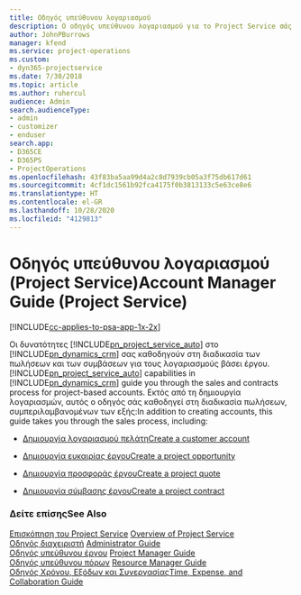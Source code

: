 ```yaml
---
title: Οδηγός υπεύθυνου λογαριασμού
description: Ο οδηγός υπεύθυνου λογαριασμού για το Project Service σάς καθοδηγεί στη διαδικασία των πωλήσεων και των συμβάσεων για τους λογαριασμούς βάσει έργου.
author: JohnPBurrows
manager: kfend
ms.service: project-operations
ms.custom:
- dyn365-projectservice
ms.date: 7/30/2018
ms.topic: article
ms.author: ruhercul
audience: Admin
search.audienceType:
- admin
- customizer
- enduser
search.app:
- D365CE
- D365PS
- ProjectOperations
ms.openlocfilehash: 43f83ba5aa99d4a2c8d7939cb05a3f75db617d61
ms.sourcegitcommit: 4cf1dc1561b92fca4175f0b3813133c5e63ce8e6
ms.translationtype: HT
ms.contentlocale: el-GR
ms.lasthandoff: 10/28/2020
ms.locfileid: "4129813"
---
```

# <a name="account-manager-guide-project-service"></a><span data-ttu-id="31c1d-103">Οδηγός υπεύθυνου λογαριασμού (Project Service)</span><span class="sxs-lookup"><span data-stu-id="31c1d-103">Account Manager Guide (Project Service)</span></span>

[!INCLUDE[cc-applies-to-psa-app-1x-2x](../includes/cc-applies-to-psa-app-1x-2x.md)]

<span data-ttu-id="31c1d-104">Οι δυνατότητες [!INCLUDE[pn_project_service_auto](../includes/pn-project-service-auto.md)] στο [!INCLUDE[pn_dynamics_crm](../includes/pn-dynamics-crm.md)] σας καθοδηγούν στη διαδικασία των πωλήσεων και των συμβάσεων για τους λογαριασμούς βάσει έργου.</span><span class="sxs-lookup"><span data-stu-id="31c1d-104">[!INCLUDE[pn_project_service_auto](../includes/pn-project-service-auto.md)] capabilities in [!INCLUDE[pn_dynamics_crm](../includes/pn-dynamics-crm.md)] guide you through the sales and contracts process for project-based accounts.</span></span> <span data-ttu-id="31c1d-105">Εκτός από τη δημιουργία λογαριασμών, αυτός ο οδηγός σάς καθοδηγεί στη διαδικασία πωλήσεων, συμπεριλαμβανομένων των εξής:</span><span class="sxs-lookup"><span data-stu-id="31c1d-105">In addition to creating accounts, this guide takes you through the sales process, including:</span></span>  
  
-   [<span data-ttu-id="31c1d-106">Δημιουργία λογαριασμού πελάτη</span><span class="sxs-lookup"><span data-stu-id="31c1d-106">Create a customer account</span></span>](../psa/create-customer-account.md)  
  
-   [<span data-ttu-id="31c1d-107">Δημιουργία ευκαιρίας έργου</span><span class="sxs-lookup"><span data-stu-id="31c1d-107">Create a project opportunity</span></span>](../psa/create-project-opportunity.md)  
  
-   [<span data-ttu-id="31c1d-108">Δημιουργία προσφοράς έργου</span><span class="sxs-lookup"><span data-stu-id="31c1d-108">Create a project quote</span></span>](../psa/create-project-quote.md)  
  
-   [<span data-ttu-id="31c1d-109">Δημιουργία σύμβασης έργου</span><span class="sxs-lookup"><span data-stu-id="31c1d-109">Create a project contract</span></span>](../psa/create-project-contract.md)  
  
  
### <a name="see-also"></a><span data-ttu-id="31c1d-110">Δείτε επίσης</span><span class="sxs-lookup"><span data-stu-id="31c1d-110">See Also</span></span>  
 <span data-ttu-id="31c1d-111">[Επισκόπηση του Project Service](../psa/overview.md) </span><span class="sxs-lookup"><span data-stu-id="31c1d-111">[Overview of Project Service](../psa/overview.md) </span></span>  
 <span data-ttu-id="31c1d-112">[Οδηγός διαχειριστή](../psa/admin-guide.md) </span><span class="sxs-lookup"><span data-stu-id="31c1d-112">[Administrator Guide](../psa/admin-guide.md) </span></span>  
 <span data-ttu-id="31c1d-113">[Οδηγός υπεύθυνου έργου](../psa/project-manager-guide.md) </span><span class="sxs-lookup"><span data-stu-id="31c1d-113">[Project Manager Guide](../psa/project-manager-guide.md) </span></span>  
 <span data-ttu-id="31c1d-114">[Οδηγός υπεύθυνου πόρων](../psa/resource-manager-guide.md) </span><span class="sxs-lookup"><span data-stu-id="31c1d-114">[Resource Manager Guide](../psa/resource-manager-guide.md) </span></span>  
 [<span data-ttu-id="31c1d-115">Οδηγός Χρόνου, Εξόδων και Συνεργασίας</span><span class="sxs-lookup"><span data-stu-id="31c1d-115">Time, Expense, and Collaboration Guide</span></span>](../psa/time-expense-collaboration-guide.md)
